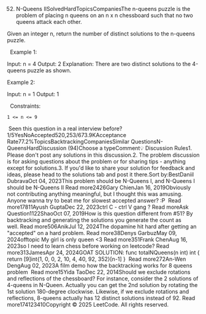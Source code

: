 52. N-Queens IISolvedHardTopicsCompaniesThe n-queens puzzle is the problem of placing n queens on an n x n chessboard such that no two queens attack each other.

Given an integer n, return the number of distinct solutions to the n-queens puzzle.

 
Example 1:

Input: n = 4
Output: 2
Explanation: There are two distinct solutions to the 4-queens puzzle as shown.


Example 2:

Input: n = 1
Output: 1


 
Constraints:


	1 <= n <= 9

 Seen this question in a real interview before?1/5YesNoAccepted520,253/673.9KAcceptance Rate77.2%TopicsBacktrackingCompaniesSimilar QuestionsN-QueensHardDiscussion (94)Choose a typeComment💡 Discussion Rules1. Please don't post any solutions in this discussion.2. The problem discussion is for asking questions about the problem or for sharing tips - anything except for solutions.3. If you'd like to share your solution for feedback and ideas, please head to the solutions tab and post it there.Sort by:BestDaniil DubravaOct 04, 2023This problem should be N-Queens I, and N-Queens I should be N-Queens II Read more2426Gary ChienJan 16, 2019Obviously not contributing anything meaningful, but I thought this was amusing. Anyone wanna try to beat me for slowest accepted answer? :P
 Read more17811Ayush GuptaDec 22, 2023ctrl C - ctrl V gang ? Read moreAsk Question1122ShaoOct 07, 2019How is this question different from #51? By backtracking and generating the solutions you generate the count as well. Read more506AnikJul 12, 2024The dopamine hit hard after getting an "accepted" on a hard problem. Read more38Denys GarbuzMay 09, 2024offtopic
My girl is only queen <3 Read more351Frank ChenAug 16, 2023so I need to learn chess before working on leetcode? Read more313JamesApr 24, 2024GOAT SOLUTION:
func totalNQueens(n int) int {     return [9]int{1, 0, 0, 2, 10, 4, 40, 92, 352}[n-1] }  Read more272An-Wen DengAug 02, 2023A film demo how the backtracking works for 8 queens problem
 Read more15Yida TaoDec 22, 2014Should we exclude rotations and reflections of the chessboard?
For instance, consider the 2 solutions of 4-queens in N-Queen. Actually you can get the 2nd solution by rotating the 1st solution 180-degree clockwise.
Likewise, if we exclude rotations and reflections, 8-queens actually has 12 distinct solutions instead of 92. Read more174123410Copyright © 2025 LeetCode. All rights reserved.